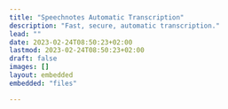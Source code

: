 ```yaml
---
title: "Speechnotes Automatic Transcription"
description: "Fast, secure, automatic transcription."
lead: ""
date: 2023-02-24T08:50:23+02:00
lastmod: 2023-02-24T08:50:23+02:00
draft: false
images: []
layout: embedded
embedded: "files"

---
```

